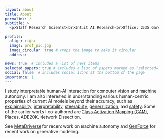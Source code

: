 ```yaml
---
layout: about
title: About
permalink: /
subtitle: >
  <p>Staff Research Scientst<br>Intuit AI Research<br>Office: 2535 Garcia Ave Mountain View, CA, 94043</p>

profile:
  align: right
  image: prof_pic.jpg
  image_circular: true # crops the image to make it circular
  address: 

news: true  # includes a list of news items
selected_papers: true # includes a list of papers marked as "selected={true}"
social: false  # includes social icons at the bottom of the page
importance: 1
---
```


<!-- Write your biography here. Tell the world about yourself. Link to your favorite [subreddit](http://reddit.com). You can put a picture in, too. The code is already in, just name your picture `prof_pic.jpg` and put it in the `img/` folder.

Put your address / P.O. box / other info right below your picture. You can also disable any these elements by editing `profile` property of the YAML header of your `_pages/about.md`. Edit `_bibliography/papers.bib` and Jekyll will render your [publications page](/al-folio/publications/) automatically.

Link to your social media connections, too. This theme is set up to use [Font Awesome icons](http://fortawesome.github.io/Font-Awesome/) and [Academicons](https://jpswalsh.github.io/academicons/), like the ones below. Add your Facebook, Twitter, LinkedIn, Google Scholar, or just disable all of them.
 -->

 I study interpretable human-AI interaction for computer vision and machine autonomy. I am also interested in understanding various human-centric properties of current AI models beyond their accuracy, such as <a href="http://cnnlocalization.csail.mit.edu/">explainability</a>, <a href="http://netdissect.csail.mit.edu/">interpretability</a>, <a href="https://genforce.github.io/higan/">steerability</a>, <a href="https://metadriverse.github.io/metadrive/">generalization</a>, and <a href="https://decisionforce.github.io/HACO/">safety</a>. Some of the earlier works I co-authored are <a href="http://cnnlocalization.csail.mit.edu/">Class Activation Mapping (CAM)</a>, <a href="http://places2.csail.mit.edu/">Places</a>, <a href="https://groups.csail.mit.edu/vision/datasets/ADE20K/">ADE20K</a>, <a href="http://netdissect.csail.mit.edu/">Network Dissection</a>. 

See <a href="https://metadriverse.github.io/">MetaDriverse</a> for recent work on machine autonomy and <a href="https://genforce.github.io/">GenForce</a> for recent work on generative modeling.
